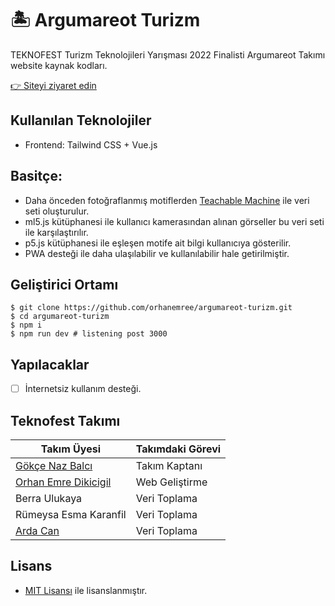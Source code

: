 # 🏝️ Argumareot Turizm
TEKNOFEST Turizm Teknolojileri Yarışması 2022 Finalisti Argumareot Takımı website kaynak kodları.

[👉 Siteyi ziyaret edin](https://argumareot-turizm.netlify.app)

## Kullanılan Teknolojiler
* Frontend: Tailwind CSS + Vue.js

## Basitçe:
* Daha önceden fotoğraflanmış motiflerden [Teachable Machine](https://teachablemachine.withgoogle.com/) ile veri seti oluşturulur.
* ml5.js kütüphanesi ile kullanıcı kamerasından alınan görseller bu veri seti ile karşılaştırılır.
* p5.js kütüphanesi ile eşleşen motife ait bilgi kullanıcıya gösterilir.
* PWA desteği ile daha ulaşılabilir ve kullanılabilir hale getirilmiştir.

## Geliştirici Ortamı
```terminal
$ git clone https://github.com/orhanemree/argumareot-turizm.git
$ cd argumareot-turizm
$ npm i
$ npm run dev # listening post 3000
```

## Yapılacaklar
* [ ] İnternetsiz kullanım desteği.

## Teknofest Takımı
|Takım Üyesi|Takımdaki Görevi|
|--|--|
|[Gökçe Naz Balcı](mailto:gokcenazbalci@hotmail.com)|Takım Kaptanı|
|[Orhan Emre Dikicigil](https://github.com/orhanemree)|Web Geliştirme|
|Berra Ulukaya|Veri Toplama|
|Rümeysa Esma Karanfil|Veri Toplama|
|[Arda Can](https://www.instagram.com/arda.canm/)|Veri Toplama|

## Lisans
* [MIT Lisansı](./LICENSE) ile lisanslanmıştır.